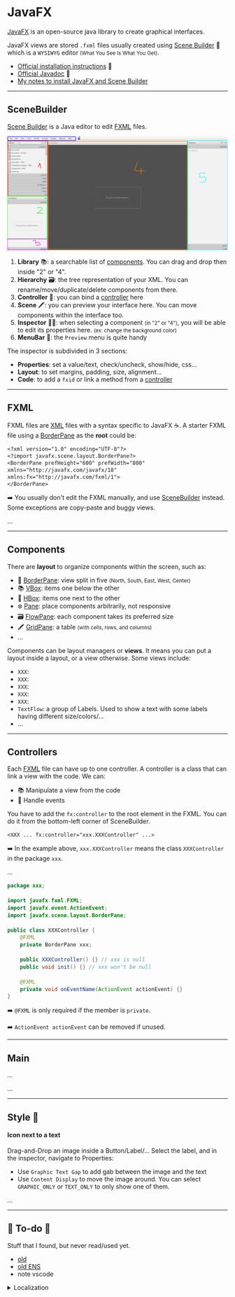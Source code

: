 # JavaFX

<div class="row row-cols-md-2"><div>

[JavaFX](https://openjfx.io/) is an open-source java library to create graphical interfaces.

JavaFX views are stored `.fxml` files usually created using [Scene Builder](https://gluonhq.com/products/scene-builder/) 🛝 which is a `WYSIWYG` editor <small>(What You See Is What You Get)</small>.

* [Official installation instructions](https://openjfx.io/openjfx-docs/) 🚀
* [Official Javadoc](https://openjfx.io/javadoc/20/) 🌿
* [My notes to install JavaFX and Scene Builder](_sub/install.md)
</div><div>
</div></div>

<hr class="sep-both">

## SceneBuilder

<div class="row row-cols-md-2"><div>

[Scene Builder](https://gluonhq.com/products/scene-builder/) is a Java editor to edit [FXML](#fxml) files. 

![Scene Builder Main Frame](_images/mf.png)
</div><div>

1. **Library** 📚: a searchable list of [components](#components). You can drag and drop then inside "2" or "4".
2. **Hierarchy** 🗃️: the tree representation of your XML. You can rename/move/duplicate/delete components from there.
3. **Controller** 🚸: you can bind a [controller](#controllers) here
4. **Scene** 🖍️: you can preview your interface here. You can move components within the interface too.
5. **Inspector** 👮‍♀️: when selecting a component <small>(in "2" or "4")</small>, you will be able to edit its properties here. <small>(ex: change the background color)</small>
6. **MenuBar** 📂: the `Preview` menu is quite handy

The inspector is subdivided in 3 sections:

* **Properties**: set a value/text, check/uncheck, show/hide, css...
* **Layout**: to set margins, padding, size, alignment...
* **Code**: to add a `fxid` or link a method from a [controller](#controllers)
</div></div>

<hr class="sep-both">

## FXML

<div class="row row-cols-md-2"><div>

FXML files are [XML](/programming-languages/others/data/xml.md) files with a syntax specific to JavaFX ☕. A starter FXML file using a [BorderPane](https://openjfx.io/javadoc/20/javafx.graphics/javafx/scene/layout/BorderPane.html) as the **root** could be:

```xml!
<?xml version="1.0" encoding="UTF-8"?>
<?import javafx.scene.layout.BorderPane?>
<BorderPane prefHeight="600" prefWidth="800" xmlns="http://javafx.com/javafx/18" xmlns:fx="http://javafx.com/fxml/1">
</BorderPane>
```

➡️ You usually don't edit the FXML manually, and use [SceneBuilder](#scenebuilder) instead. Some exceptions are copy-paste and buggy views.
</div><div>

...
</div></div>

<hr class="sep-both">

## Components

<div class="row row-cols-md-2"><div>

There are **layout** to organize components within the screen, such as:

* 🐼 [BorderPane](https://openjfx.io/javadoc/20/javafx.graphics/javafx/scene/layout/BorderPane.html): view split in five <small>(North, South, East, West, Center)</small>
* 📚 [VBox](https://openjfx.io/javadoc/20/javafx.graphics/javafx/scene/layout/VBox.html): items one below the other
* 🚸 [HBox](https://openjfx.io/javadoc/20/javafx.graphics/javafx/scene/layout/HBox.html): items one next to the other
* ❄️ [Pane](https://openjfx.io/javadoc/20/javafx.graphics/javafx/scene/layout/Pane.html): place components arbitrarily, not responsive
* 🗃️ [FlowPane](https://openjfx.io/javadoc/20/javafx.graphics/javafx/scene/layout/FlowPane.html): each component takes its preferred size
* 🖍️ [GridPane](https://openjfx.io/javadoc/20/javafx.graphics/javafx/scene/layout/GridPane.html): a table <small>(with cells, rows, and columns)</small>
* ...
</div><div>

Components can be layout managers or **views**. It means you can put a layout inside a layout, or a view otherwise. Some views include:

* `XXX`:
* `XXX`:
* `XXX`:
* `XXX`:
* `XXX`:
* `TextFlow`: a group of Labels. Used to show a text with some labels having different size/colors/...
* ...
</div></div>

<hr class="sep-both">

## Controllers

<div class="row row-cols-md-2"><div>

Each [FXML](#fxml) file can have up to one controller. A controller is a class that can link a view with the code. We can:

* 📚 Manipulate a view from the code
* 🎉 Handle events

You have to add the `fx:controller` to the root element in the FXML. You can do it from the bottom-left corner of SceneBuilder.

```xml!
<XXX ... fx:controller="xxx.XXXController" ...>
```

➡️ In the example above, `xxx.XXXController` means the class `XXXController` in the package `xxx`.

...
</div><div>

```java
package xxx;

import javafx.fxml.FXML;
import javafx.event.ActionEvent;
import javafx.scene.layout.BorderPane;

public class XXXController {
    @FXML
    private BorderPane xxx;
    
    public XXXController() {} // xxx is null
    public void init() {} // xxx won't be null
    
    @FXML
    private void onEventName(ActionEvent actionEvent) {}
}
```

➡️ `@FXML` is only required if the member is `private`.

➡️ `ActionEvent actionEvent` can be removed if unused.
</div></div>

<hr class="sep-both">

## Main

<div class="row row-cols-md-2"><div>

...
</div><div>

...
</div></div>

<hr class="sep-both">

## Style 🍔

<div class="row row-cols-md-2"><div>

#### Icon next to a text

Drag-and-Drop an image inside a Button/Label/... Select the label, and in the inspector, navigate to Properties:

* Use `Graphic Text Gap` to add gab between the image and the text
* Use `Content Display` to move the image around. You can select `GRAPHIC_ONLY` or `TEXT_ONLY` to only show one of them.
</div><div>

...
</div></div>

<hr class="sep-both">

## 👻 To-do 👻

Stuff that I found, but never read/used yet.

<div class="row row-cols-md-2"><div>

* [old](_old.md)
* [old ENS](_f/index.md)
* note vscode
</div><div>

<details class="details-n">
<summary>Localization</summary>

Right after the input field "Text" in properties, on a same line, you can make a little cogs appear. This cogs allow you to make localized strings, that you will use later to make your application in many languages.

* `%key` (enter a key)
* create a file `i18n_en.properties`
* add `key=the translation here for key`
* you may create as many files as you want
* in your code, you will have to add this line (see next part)

```java
FXMLLoader loader = new FXMLLoader(resource);
loader.setResources(ResourceBundle.getBundle("i18n", locale));
// ...
```
</details>
</div></div>